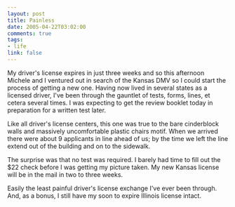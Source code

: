 ```yaml
--- 
layout: post
title: Painless
date: 2005-04-22T03:02:00
comments: true
tags:
- life
link: false
---
```

My driver's license expires in just three weeks and so this afternoon Michele and I ventured out in search of the Kansas DMV so I could start the process of getting a new one. Having now lived in several states as a licensed driver, I've been through the gauntlet of tests, forms, lines, et cetera several times. I was expecting to get the review booklet today in preparation for a written test later.

Like all driver's license centers, this one was true to the bare cinderblock walls and massively uncomfortable plastic chairs motif. When we arrived there were about 9 applicants in line ahead of us; by the time we left the line extend out of the building and on to the sidewalk.

The surprise was that no test was required. I barely had time to fill out the $22 check before I was getting my picture taken. My new Kansas license will be in the mail in two to three weeks.

Easily the least painful driver's license exchange I've ever been through. And, as a bonus, I still have my soon to expire Illinois license intact.
